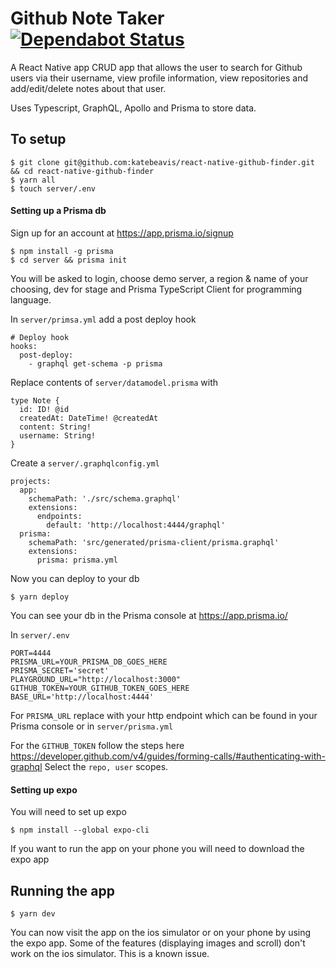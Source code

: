 # Github Note Taker [![Dependabot Status](https://badgen.net/dependabot/katebeavis/react-native-github-finder/260267900?icon=dependabot)](https://app.dependabot.com/accounts/katebeavis/repos/260267900)

A React Native app CRUD app that allows the user to search for Github users via their username, view profile information, view repositories and add/edit/delete notes about that user.

Uses Typescript, GraphQL, Apollo and Prisma to store data.

## To setup

```
$ git clone git@github.com:katebeavis/react-native-github-finder.git && cd react-native-github-finder
$ yarn all
$ touch server/.env
```

#### Setting up a Prisma db

Sign up for an account at https://app.prisma.io/signup

```
$ npm install -g prisma
$ cd server && prisma init
```

You will be asked to login, choose demo server, a region & name of your choosing, dev for stage and Prisma TypeScript Client for programming language.

In `server/primsa.yml` add a post deploy hook

```
# Deploy hook
hooks:
  post-deploy:
    - graphql get-schema -p prisma
```

Replace contents of `server/datamodel.prisma` with

```
type Note {
  id: ID! @id
  createdAt: DateTime! @createdAt
  content: String!
  username: String!
}
```

Create a `server/.graphqlconfig.yml`

```
projects:
  app:
    schemaPath: './src/schema.graphql'
    extensions:
      endpoints:
        default: 'http://localhost:4444/graphql'
  prisma:
    schemaPath: 'src/generated/prisma-client/prisma.graphql'
    extensions:
      prisma: prisma.yml

```

Now you can deploy to your db

`$ yarn deploy`

You can see your db in the Prisma console at https://app.prisma.io/

In `server/.env`

```
PORT=4444
PRISMA_URL=YOUR_PRISMA_DB_GOES_HERE
PRISMA_SECRET='secret'
PLAYGROUND_URL="http://localhost:3000"
GITHUB_TOKEN=YOUR_GITHUB_TOKEN_GOES_HERE
BASE_URL='http://localhost:4444'
```

For `PRISMA_URL` replace with your http endpoint which can be found in your Prisma console or in `server/prisma.yml`

For the `GITHUB_TOKEN` follow the steps here https://developer.github.com/v4/guides/forming-calls/#authenticating-with-graphql Select the `repo, user` scopes.

#### Setting up expo

You will need to set up expo

`$ npm install --global expo-cli`

If you want to run the app on your phone you will need to download the expo app

## Running the app

`$ yarn dev`

You can now visit the app on the ios simulator or on your phone by using the expo app. Some of the features (displaying images and scroll) don't work on the ios simulator. This is a known issue.
